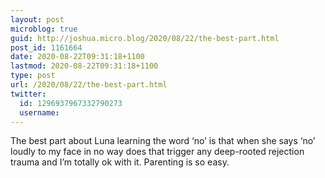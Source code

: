 ```yaml
---
layout: post
microblog: true
guid: http://joshua.micro.blog/2020/08/22/the-best-part.html
post_id: 1161664
date: 2020-08-22T09:31:18+1100
lastmod: 2020-08-22T09:31:18+1100
type: post
url: /2020/08/22/the-best-part.html
twitter:
  id: 1296937967332790273
  username: 
---
```

The best part about Luna learning the word ‘no’ is that when she says ‘no’ loudly to my face in no way does that trigger any deep-rooted rejection trauma and I’m totally ok with it. Parenting is so easy.
